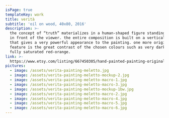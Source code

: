 ```yaml
---
isPage: true
templateKey: work
title: verità
subtitle: 'oil on wood, 40x80, 2016'
description: >-
  the concept of “truth” materializes in a human-shaped figure standing straight
  in front of the viewer. the entire composition is built on a vertical symmetry
  that gives a very powerful appearance to the painting. one more original
  feature is the great contrast of the chosen colours such as very dark blue and
  fully saturated red-orange.
link: >-
  https://www.etsy.com/listing/667450305/hand-painted-painting-original?ref=shop_home_active_1&frs=1
pictures:
  - image: /assets/verita-painting-meletto.jpg
  - image: /assets/verita-painting-meletto-mockup-2.jpg
  - image: /assets/verita-painting-meletto-macro-1.jpg
  - image: /assets/verita-painting-meletto-macro-3.jpg
  - image: /assets/verita-painting-meletto-mockup-1bw.jpg
  - image: /assets/verita-painting-meletto-macro-2.jpg
  - image: /assets/verita-painting-meletto-macro-4.jpg
  - image: /assets/verita-painting-meletto-macro-5.jpg
  - image: /assets/verita-painting-meletto-macro-6.jpg
---
```


